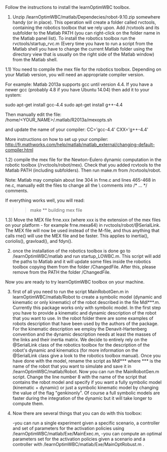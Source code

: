 ﻿Follow the instructions to install the learnOptimWBC toolbox.

1) Unzip /learnOptimWBC/matlab/Dependecies/robot-9.10.zip somewhere handy (or in place). This operation will create a folder called rvctools, containing the robotics toolbox that we rely upon. Add /rcvtools and its subfolder to the Matlab PATH (you can right-click on the folder name in the Matlab panel list). To install the robotics toolbox run the rvctools/startup_rvc.m (Every time you have to run a script from the Matlab shell you have to change the current Matlab folder using the directory view that is usually on the right side of the Matlab window) from the Matlab shell. 

1.1) You need to compile the mex file for the robotics toolbox. Depending on your Matlab version, you will need an appropriate compiler version.

For example: Matlab 2013a supports gcc until version 4.4. If you have a newer gcc (probably 4.8 if you have Ubuntu 14.04) then add it to your system:

sudo apt-get install gcc-4.4
sudo apt-get install g++-4.4

Then manually edit the file:
/home/<YOUR_NAME>/.matlab/R2013a/mexopts.sh

and update the name of your compiler:
CC='gcc-4.4'
CXX='g++-4.4'

More instructions on how to set up your compiler: 
http://fr.mathworks.com/help/matlab/matlab_external/changing-default-compiler.html


1.2) compile the mex file for the Newton-Eulero dynamic computation in the robotic toolbox (/rvctools/robot/mex). Check that you added rcvtools to the Matlab PATH (including subfolders). Then run make.m from /rcvtools/robot.

Note: Matlab may complain about line 304 in frne.c and lines 465-468 in ne.c, manually edit the files to change all the \\ comments into /* ... */ comments.

If everything works well, you will read:
>> make
** building mex file


1.3) Move the MEX file frne.xxx (where xxx is the extension of the mex files on your platform - for example frne.mexa64) in rvctools/robot/@SerialLink. The MEX file will now be used instead of the M-file, and thus anything that calls rne() will use the MEX file and be faster. This applies to inertia(), coriolis(), gravload(), and fdyn().


2) once the installation of the robotics toolbox is done go to /learnOptimWBC/matlab and run startup_LOWBC.m. This script will add the paths to Matlab and it will update some files inside the robotics toolbox copying them from the folder /ChangedFile. After this, please remove from the PATH the folder /ChangedFile.

Now you are ready to try learnOptimWBC toolbox on your machine.

3) first of all you need to run the script MainRobotGen.m in learnOptimWBC/matlab/Robot to create a symbolic model (dynamic and kinematic or only kinematic) of the robot described in the file Mdl***.m. Currently this package works only with symbolic model. In the first step you have to provide a kinematic and dynamic description of the robot that you want to use. In the robot folder there are some examples of robots description that have been used by the authors of the package. For the kinematic description we employ the Denavit-Hartenberg convention and the dynamic description needs at least the masses of the links and their inertia matrix. We decide to entirely rely on the @SerialLink class of the robotics toolbox for the description of the robot's dynamic and kinematics (for more information on the @SerialLink class give a look to the robotics toolbox manual). Once you have done with the model, rename the script as Mdl*** where *** is the name of the robot that you want to simulate and save it in /learnOptimWBC/matlab/Robot. Now you can run the MainRobotGen.m script. Change the  line  number 8 with the name of the script that contains the robot model and specify if you want a fully symbolic model (kinematic + dynamic) or just a symbolic kinematic model by changing the value of the flag "genkinonly". Of course a full symbolic models are faster during the integration of the dynamic but it will take longer to compute them. 

4) Now there are several things that you can do with this toolbox:
	
	-you can run a single experiment given a specific scenario, a controller and set of parameters for the activation policies using  /learnOptimWBC/matlab/Exe/MainExec.m,
	-you can compute an optimal parameters set for the activation policies given a scenario and a controller with /learnOptimWBC/matlab/Exe/MainOptRobust.m .



